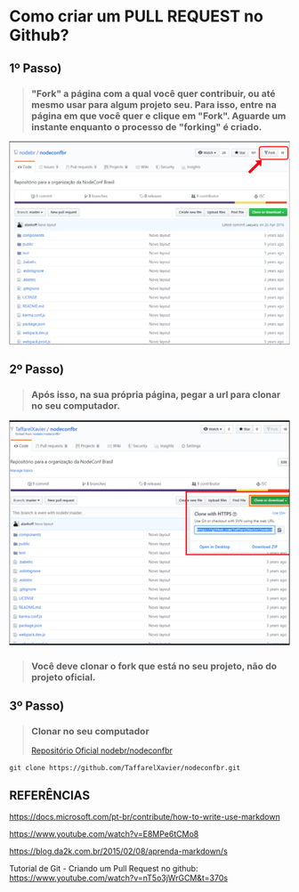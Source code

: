 # Como criar um PULL REQUEST no Github?

## 1º Passo)
> ###  "Fork" a página com a qual você quer contribuir, ou até mesmo usar para algum projeto seu. Para isso, entre na página em que você quer e clique em "Fork". Aguarde um instante enquanto o processo de __"forking"__ é criado.
> 
![fork_imagem](assets/imagem1.png)
## 2º Passo) 
> ###  Após isso, na sua __própria página__, pegar a url para clonar no seu computador.
> 
![fork_imagem](assets/imagem2.png)
> ### Você deve clonar o fork que está no seu projeto, não do projeto __oficial__.

## 3º Passo)
> ### Clonar no seu computador
> [Repositório Oficial nodebr/nodeconfbr](https://github.com/nodebr/nodeconfbr) 
```git
git clone https://github.com/TaffarelXavier/nodeconfbr.git
```




## REFERÊNCIAS

https://docs.microsoft.com/pt-br/contribute/how-to-write-use-markdown

https://www.youtube.com/watch?v=E8MPe6tCMo8

https://blog.da2k.com.br/2015/02/08/aprenda-markdown/s

Tutorial de Git - Criando um Pull Request no github:
https://www.youtube.com/watch?v=nT5o3jWrGCM&t=370s